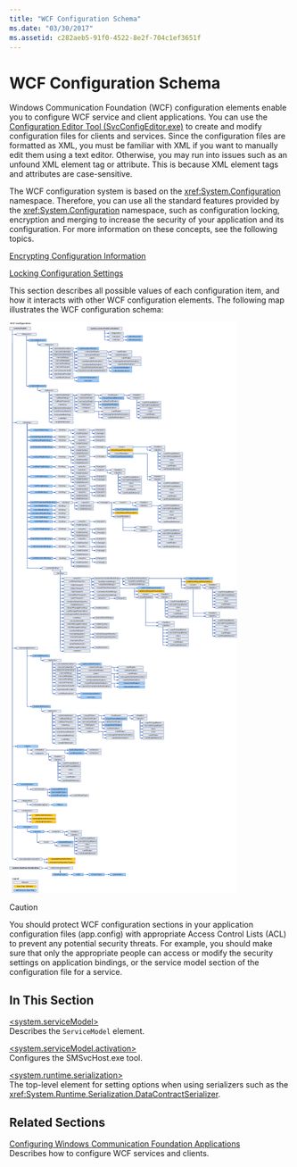 ```yaml
---
title: "WCF Configuration Schema"
ms.date: "03/30/2017"
ms.assetid: c282aeb5-91f0-4522-8e2f-704c1ef3651f
---
```

# WCF Configuration Schema
Windows Communication Foundation (WCF) configuration elements enable you to configure WCF service and client applications. You can use the [Configuration Editor Tool (SvcConfigEditor.exe)](../../../wcf/configuration-editor-tool-svcconfigeditor-exe.md) to create and modify configuration files for clients and services. Since the configuration files are formatted as XML, you must be familiar with XML if you want to manually edit them using a text editor. Otherwise, you may run into issues such as an unfound XML element tag or attribute. This is because XML element tags and attributes are case-sensitive.  
  
 The WCF configuration system is based on the <xref:System.Configuration> namespace. Therefore, you can use all the standard features provided by the <xref:System.Configuration> namespace, such as configuration locking, encryption and merging to increase the security of your application and its configuration. For more information on these concepts, see the following topics.  
  
 [Encrypting Configuration Information](https://go.microsoft.com/fwlink/?LinkId=95337)  
  
 [Locking Configuration Settings](https://go.microsoft.com/fwlink/?LinkId=95338)  
  
 This section describes all possible values of each configuration item, and how it interacts with other WCF configuration elements. The following map illustrates the WCF configuration schema:  
  
 ![Diagram that shows the WCF configuration schema.](./media/index/windows-communication-foundation-configuration-schema.gif)  
  
> [!CAUTION]
> You should protect WCF configuration sections in your application configuration files (app.config) with appropriate Access Control Lists (ACL) to prevent any potential security threats.  For example, you should make sure that only the appropriate people can access or modify the security settings on application bindings, or the service model section of the configuration file for a service.  
  
## In This Section  
 [\<system.serviceModel>](system-servicemodel.md)  
 Describes the `ServiceModel` element.  
  
 [\<system.serviceModel.activation>](system-servicemodel-activation.md)  
 Configures the SMSvcHost.exe tool.  
  
 [\<system.runtime.serialization>](system-runtime-serialization.md)  
 The top-level element for setting options when using serializers such as the <xref:System.Runtime.Serialization.DataContractSerializer>.  
  
## Related Sections  
 [Configuring Windows Communication Foundation Applications](../../../wcf/configuring-services.md)  
 Describes how to configure WCF services and clients.
